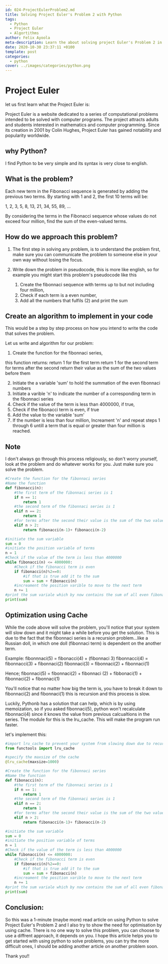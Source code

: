 ```yaml
---
id: 024-ProjectEulerProblem2.md
title: Solving Project Euler's Problem 2 with Python
tags:
  - Python
  - Project Euler
  - Algortithms
author: Felix Ayoola
meta-description: Learn the about solving project Euler's Problem 2 in Python.
date: 2020-10-30 23:37:11 +0100
template: post
categories:
  - python
cover: ../images/categories/python.png
---
```


# Project Euler

let us first learn what the Project Euler is:

Project Euler is a website dedicated to a series of computational problems intended to be solved with computer programs. The project attracts adults and students interested in mathematics and computer programming. Since its creation in 2001 by Colin Hughes, Project Euler has gained notability and popularity worldwide.


## why Python?
I find Python to be very simple and its syntax is very close to english.


## What is the problem?
Each new term in the Fibonacci sequence is generated by adding the previous two terms. By starting with 1 and 2, the first 10 terms will be:

1, 2, 3, 5, 8, 13, 21, 34, 55, 89, ...

By considering the terms in the Fibonacci sequence whose values do not exceed four million, find the sum of the even-valued terms.


## How do we approach this problem?
1.  The first step in solving any problem, is to understand the problem first, make sure you can communicate the problem to someone else in your own way without losing the focus. 


2.  Write down the problem in pseudocode, this is more like english, so for example you might start this problem's pseudocode like this

    1. Create the fibonnaci sequence with terms up to but not including four million,
    2. Check if each term is a even number,
    3. Add all the numbers that fulfils (2) and print the sum

## Create an algorithm to implement in your code
This would be a step by step process on how you intend to write the code that solves the problem.

Let us write and algorithm for our problem:

1.  Create the function for the fibonnaci series, 

this function returns:
        return 1 for the first term
        return 1 for the second term
        for terms after the second return their value as the sum of the two values before them

2.  Initiate the a variable 'sum' to hold the summation of the even fibonnaci numbers
3.  Initiate a varible 'n' to indicate the number of a corresponding term in the fibonnaci series
4.  Check if the value of the term is less than 4000000, if true,
5.  Check if the fibonacci term is even, if true
6.  Add the value to the variable 'sum'
7.  If the number is less than four million, Increament 'n' and repeat steps 1 through 6 untill a term that is equal or greater than four million is reached.

## Note
I don't always go through this process religiously, so don't worry yourself, look at the problem and do whatever works for you. Just make sure you solve the problem.

```python
#Create the function for the fibonnaci series
#Name the function
def fibonacci(n):
    #the first term of the fibonnaci series is 1
    if n == 1:
        return 1
    #the second term of the fibonnaci series is 1
    elif n == 2:
        return 1
    #for terms after the second their value is the sum of the two values before them
    elif n > 2:
        return fibonacci(n-1)+ fibonacci(n-2)

#initiate the sum variable
sum = 0
#initiate the position variable of terms
n = 1
#Check if the value of the term is less than 4000000
while fibonacci(n) <= 4000000:
    #Check if the fibonacci term is even
    if fibonacci(n)%2==0:
        #if that is true add it to the sum
        sum = sum + fibonacci(n)
    #increament the position varible to move to the next term
    n += 1
#print the sum variale which by now contains the sum of all even fibonacci terms below 4000000
print(sum)
```

## Optimization using Cache
While the code above will solve the problem, you'll notice that your system will slow down and it might take a while before you get the solution. This is due to the fact that the fibonnaci series is a recursion problem...like a Russian doll, in which one doll (fibonnaci term) is dependent on the another term. 

Example:
fibonnnaci(5) = fibonacci(4) + (fibonnaci 3)
fibonnacci(4) = fibonnacci(3) + fibonnaci(2)
fibonnaci(3) = fibonnaci(2) + fibonnaci(1)

Hence; fibonnaci(5) = fibonnaci(2) + fibonnaci (2) + fibbonaci(1) + fibonnaci(2) + fibonnaci(1)

You'll notice that no matter how big the term is, you have to break it down to fibonnaci(2) and fibonnaci(1) this is recursion and this process is slow.

Luckily, Pythonb has a solution that can help, which is by using memoization, so if you asked fibonnaci(5), python won't recalculate fibonnaci(4) since it knows the value from previous calcualtions in the series. The module for this is the lru_cache. This will make the program run faster.

let's implement this:

```python
#import lru_cache to prevent your system from slowing down due to recurssion of the fibonnaci series
from functools import lru_cache

#specify the maxsize of the cache
@lru_cache(maxsize=1000)

#Create the function for the fibonnaci series
#Name the function
def fibonacci(n):
    #the first term of the fibonnaci series is 1
    if n == 1:
        return 1
    #the second term of the fibonnaci series is 1
    elif n == 2:
        return 1
    #for terms after the second their value is the sum of the two values before them
    elif n > 2:
        return fibonacci(n-1)+ fibonacci(n-2)

#initiate the sum variable
sum = 0
#initiate the position variable of terms
n = 1
#Check if the value of the term is less than 4000000
while fibonacci(n) <= 4000000:
    #Check if the fibonacci term is even
    if fibonacci(n)%2==0:
        #if that is true add it to the sum
        sum = sum + fibonacci(n)
    #increament the position varible to move to the next term
    n += 1
#print the sum variale which by now contains the sum of all even fibonacci terms below 4000000
print(sum)
```

## Conclusion:
So this was a 1-minute (maybe more) read article on using Python to solve Project Euler's Problem 2 and I also try to show the need for optimisation by using cache. There is no one way to solve this problem, you can choose to use a diffrent approach, it depends on you.  I hope this article helps you to get started with using python to solve problems, you can try the more difficult ones, I should be adding another article on another problem soon.

Thank you!! 